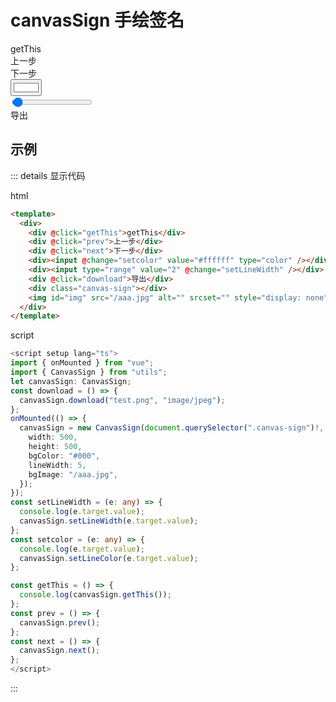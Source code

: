 # canvasSign 手绘签名

<script setup>
import { ref,onMounted } from 'vue'
import { CanvasSign } from "utils";
const count = ref(0)
let canvasSign;
const download = () => {
  canvasSign.download("test.png", "image/jpeg");
};
setTimeout(() => {
    try{
        canvasSign = new CanvasSign(document.querySelector(".canvas-sign"), {
        width: 500,
        height: 500,
        bgColor: "#000",
        lineWidth: 5,
    });
    }catch(err){
        console.log(err)
    }
},1000);
const setLineWidth = (e) => {
  console.log(e.target.value);
  canvasSign.setLineWidth(e.target.value);
};
const setcolor = (e) => {
  console.log(e.target.value);
  canvasSign.setLineColor(e.target.value);
};

const getThis = () => {
  console.log(canvasSign.getThis());
};
const prev = () => {
  canvasSign.prev();
};
const next = () => {
  canvasSign.next();
};
</script>

<div>
    <div @click="getThis">getThis</div>
    <div @click="prev">上一步</div>
    <div @click="next">下一步</div>
    <div><input @change="setcolor" value="#ffffff" type="color" /></div>
    <div><input type="range" value="2" @change="setLineWidth" /></div>
    <div @click="download">导出</div>
    <div class="canvas-sign"></div>
</div>


## 示例
::: details 显示代码

html
```html
<template>
  <div>
    <div @click="getThis">getThis</div>
    <div @click="prev">上一步</div>
    <div @click="next">下一步</div>
    <div><input @change="setcolor" value="#ffffff" type="color" /></div>
    <div><input type="range" value="2" @change="setLineWidth" /></div>
    <div @click="download">导出</div>
    <div class="canvas-sign"></div>
    <img id="img" src="/aaa.jpg" alt="" srcset="" style="display: none" />
  </div>
</template>
```
script

```typescript
<script setup lang="ts">
import { onMounted } from "vue";
import { CanvasSign } from "utils";
let canvasSign: CanvasSign;
const download = () => {
  canvasSign.download("test.png", "image/jpeg");
};
onMounted(() => {
  canvasSign = new CanvasSign(document.querySelector(".canvas-sign")!, {
    width: 500,
    height: 500,
    bgColor: "#000",
    lineWidth: 5,
    bgImage: "/aaa.jpg",
  });
});
const setLineWidth = (e: any) => {
  console.log(e.target.value);
  canvasSign.setLineWidth(e.target.value);
};
const setcolor = (e: any) => {
  console.log(e.target.value);
  canvasSign.setLineColor(e.target.value);
};

const getThis = () => {
  console.log(canvasSign.getThis());
};
const prev = () => {
  canvasSign.prev();
};
const next = () => {
  canvasSign.next();
};
</script>

```

:::